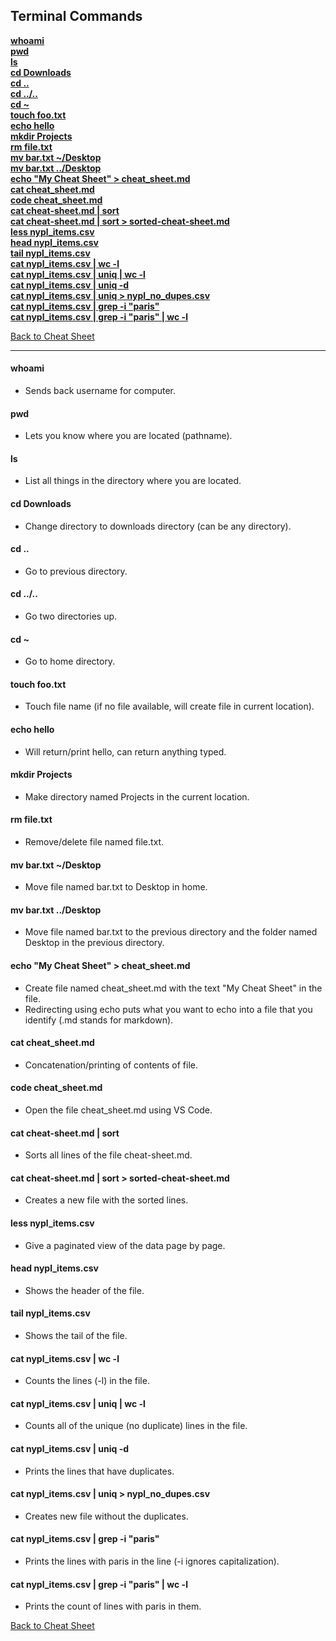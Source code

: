 ## Terminal Commands

**[whoami](#whoami)**\
**[pwd](#pwd)**\
**[ls](#ls)**\
**[cd Downloads](#cd-downloads)**\
**[cd ..](#cd-)**\
**[cd ../..](#cd--1)**\
**[cd ~](#cd--2)**\
**[touch foo.txt](#touch-footxt)**\
**[echo hello](#echo-hello)**\
**[mkdir Projects](#mkdir-projects)**\
**[rm file.txt](#rm-filetxt)**\
**[mv bar.txt ~/Desktop](#mv-bartxt-desktop)**\
**[mv bar.txt ../Desktop](#mv-bartxt-desktop-1)**\
**[echo "My Cheat Sheet" > cheat_sheet.md](#echo-my-cheat-sheet--cheat_sheetmd)**\
**[cat cheat_sheet.md](#cat-cheat_sheetmd)**\
**[code cheat_sheet.md](#code-cheat_sheetmd)**\
**[cat cheat-sheet.md | sort](#cat-cheat-sheetmd--sort)**\
**[cat cheat-sheet.md | sort > sorted-cheat-sheet.md](#cat-cheat-sheetmd--sort--sorted-cheat-sheetmd)**\
**[less nypl_items.csv](#less-nypl_itemscsv)**\
**[head nypl_items.csv](#head-nypl_itemscsv)**\
**[tail nypl_items.csv](#tail-nypl_itemscsv)**\
**[cat nypl_items.csv | wc -l](#cat-nypl_itemscsv--wc--l)**\
**[cat nypl_items.csv | uniq | wc -l](#cat-nypl_itemscsv--uniq--wc--l)**\
**[cat nypl_items.csv | uniq -d](#cat-nypl_itemscsv--uniq--d)**\
**[cat nypl_items.csv | uniq > nypl_no_dupes.csv](#cat-nypl_itemscsv--uniq--nypl_no_dupescsv)**\
**[cat nypl_items.csv | grep -i "paris"](#cat-nypl_itemscsv--grep--i-paris)**\
**[cat nypl_items.csv | grep -i "paris" | wc -l](#cat-nypl_itemscsv--grep--i-paris--wc--l)**


[Back to Cheat Sheet](cheat_sheet.md)

***

#### **whoami**
- Sends back username for computer.

#### **pwd**
- Lets you know where you are located (pathname).

#### **ls**
- List all things in the directory where you are located.

#### **cd Downloads**
- Change directory to downloads directory (can be any directory).

#### **cd ..**
- Go to previous directory.

#### **cd ../..**
- Go two directories up.

#### **cd ~**
- Go to home directory.

#### **touch foo.txt**
- Touch file name (if no file available, will create file in current location).

#### **echo hello**
- Will return/print hello, can return anything typed.

#### **mkdir Projects**
- Make directory named Projects in the current location.

#### **rm file.txt**
- Remove/delete file named file.txt.

#### **mv bar.txt ~/Desktop**
- Move file named bar.txt to Desktop in home.

#### **mv bar.txt ../Desktop**
- Move file named bar.txt to the previous directory and the folder named Desktop in the previous directory.

#### **echo "My Cheat Sheet" > cheat_sheet.md**
- Create file named cheat_sheet.md with the text "My Cheat Sheet" in the file.
- Redirecting using echo puts what you want to echo into a file that you identify (.md stands for markdown).

#### **cat cheat_sheet.md**
- Concatenation/printing of contents of file.

#### **code cheat_sheet.md**
- Open the file cheat_sheet.md using VS Code.

#### **cat cheat-sheet.md | sort**
- Sorts all lines of the file cheat-sheet.md.

#### **cat cheat-sheet.md | sort > sorted-cheat-sheet.md**
- Creates a new file with the sorted lines.

#### **less nypl_items.csv**
- Give a paginated view of the data page by page.

#### **head nypl_items.csv**
- Shows the header of the file.

#### **tail nypl_items.csv**
- Shows the tail of the file.

#### **cat nypl_items.csv | wc -l**
- Counts the lines (-l) in the file.

#### **cat nypl_items.csv | uniq | wc -l**
- Counts all of the unique (no duplicate) lines in the file.

#### **cat nypl_items.csv | uniq -d**
- Prints the lines that have duplicates.

#### **cat nypl_items.csv | uniq > nypl_no_dupes.csv**
- Creates new file without the duplicates.

#### **cat nypl_items.csv | grep -i "paris"**
- Prints the lines with paris in the line (-i ignores capitalization).

#### **cat nypl_items.csv | grep -i "paris" | wc -l**
- Prints the count of lines with paris in them.


[Back to Cheat Sheet](cheat_sheet.md)